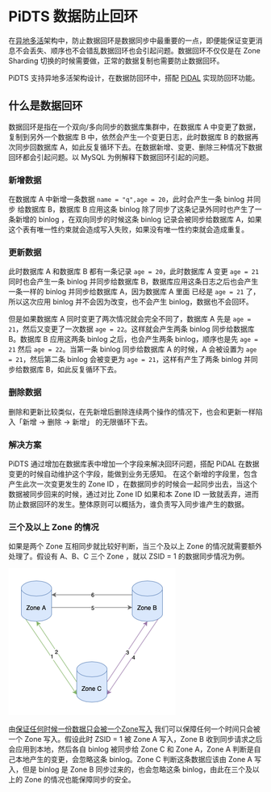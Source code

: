 # PiDTS 数据防止回环
在[异地多活](/multi-site-high-availability/introduction)架构中，防止数据回环是数据同步中最重要的一点，即便能保证变更消息不会丢失、顺序也不会错乱数据回环也会引起问题。数据回环不仅仅是在 Zone Sharding 切换的时候需要做，正常的数据复制也需要防止数据回环。

PiDTS 支持异地多活架构设计，在数据防回环中，搭配 [PiDAL](/pidal/introduction) 实现防回环功能。

## 什么是数据回环
数据回环是指在一个双向/多向同步的数据库集群中，在数据库 A 中变更了数据，复制到另外一个数据库 B 中，依然会产生一个变更日志，此时数据库 B 的数据再次同步回数据库 A，如此反复循环下去。在数据新增、变更、删除三种情况下数据回环都会引起问题。以 MySQL 为例解释下数据回环引起的问题。
### 新增数据
在数据库 A 中新增一条数据 `name = "q",age = 20`，此时会产生一条 binlog 并同步 给数据库 B，数据库 B 应用这条 binlog 除了同步了这条记录外同时也产生了一条新增的 binlog ，在双向同步的时候这条 binlog 记录会被同步给数据库 A，如果这个表有唯一性约束就会造成写入失败，如果没有唯一性约束就会造成重复。
### 更新数据
此时数据库 A 和数据库 B 都有一条记录 `age = 20`，此时数据库 A 变更 `age = 21` 同时也会产生一条 binlog 并同步给数据库 B，数据库应用这条日志之后也会产生一条一样的 binlog 并同步给数据库 A，因为数据库 A 里面 已经是 `age = 21` 了，所以这次应用 binlog 并不会因为改变，也不会产生 binlog，数据也不会回环。

但是如果数据库 A 同时变更了两次情况就会完全不同了，数据库 A 先是 `age = 21`，然后又变更了一次数据 `age = 22`。这样就会产生两条 binlog 同步给数据库 B。数据库 B 应用这两条 binlog 之后，也会产生两条 binlog，顺序也是先 `age = 21` 然后 `age = 22`。当第一条 binlog 同步给数据库 A 的时候，A 会被设置为 `age = 21`，然后第二条 binlog 会被变更为 `age = 21`，这样有产生了两条 binlog 并同步给数据库 B，如此反复循环下去。
### 删除数据
删除和更新比较类似，在先新增后删除连续两个操作的情况下，也会和更新一样陷入「新增 -> 删除 -> 新增」 的无限循环下去。
### 解决方案
PiDTS 通过增加在数据库表中增加一个字段来解决回环问题，搭配 PiDAL 在数据变更的时候自动维护这个字段，能做到业务无感知。
在这个新增的字段里，包含产生此次一次变更发生的 Zone ID ，在数据同步的时候会一起同步出去，当这个数据被同步回来的时候，通过对比 Zone ID 如果和本 Zone ID  一致就丢弃，进而防止数据回环的发生。整体原则可以概括为，谁负责写入同步谁产生的数据。

### 三个及以上 Zone 的情况
如果是两个 Zone 互相同步就比较好判断，当三个及以上 Zone 的情况就需要额外处理了。假设有 A、B、C 三个 Zone ，就以 ZSID = 1 的数据同步情况为例。

![三个 Zone 同步](../static/pidts/data-sync.png)

由[保证任何时候一份数据只会被一个Zone写入](./保证任何时候一份数据只会被一个Zone写入) 我们可以保障任何一个时间只会被一个 Zone 写入。假设此时 ZSID = 1 被 Zone A 写入，Zone B 收到同步请求之后会应用到本地，然后各自 binlog 被同步给 Zone C 和 Zone A，Zone A 判断是自己本地产生的变更，会忽略这条 binlog。Zone C 判断这条数据应该由 Zone A 写入，但是 binlog 是 Zone B 同步过来的，也会忽略这条 binlog，由此在三个及以上的 Zone 的情况也能保障同步的安全。